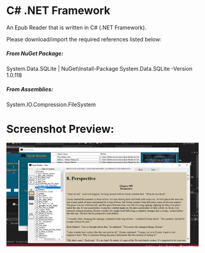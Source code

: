 # C# .NET Framework

An Epub Reader that is written in C# (.NET Framework).

Please download/import the required references listed below:

<h5>From NuGet Package:</h5> System.Data.SQLite  |  NuGet\Install-Package System.Data.SQLite -Version 1.0.118
<h5>From Assemblies:</h5> System.IO.Compression.FileSystem 

# Screenshot Preview:

![Alt image text](https://github.com/jay-riz/Epub-Reader/blob/main/images/overview.PNG)

